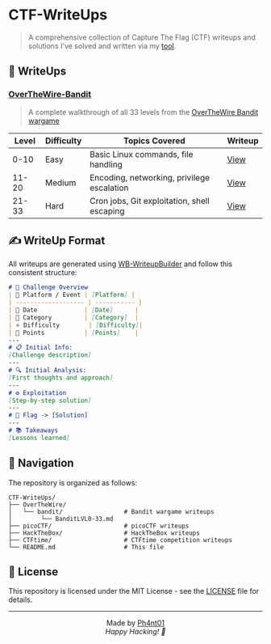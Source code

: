 
# CTF-WriteUps

> A comprehensive collection of Capture The Flag (CTF) writeups and solutions I've solved and written via my [tool](https://github.com/Ph4nt01/WB-WriteupBuilder).



## 🔐 WriteUps

### [OverTheWire-Bandit](./OverTheWire/bandit/)
>A complete walkthrough of all 33 levels from the [OverTheWire Bandit wargame](https://overthewire.org/wargames/bandit/)

| Level | Difficulty | Topics Covered                              | Writeup                                                        |
| ----- | ---------- | ------------------------------------------- | -------------------------------------------------------------- |
| 0-10  | Easy       | Basic Linux commands, file handling         | [View](./OverTheWire/bandit/BanditLVL0-33.md/#bandit-level-0)  |
| 11-20 | Medium     | Encoding, networking, privilege escalation  | [View](./OverTheWire/bandit/BanditLVL0-33.md/#bandit-level-11) |
| 21-33 | Hard       | Cron jobs, Git exploitation, shell escaping | [View](./OverTheWire/bandit/BanditLVL0-33.md/#bandit-level-21) |


## ✍️ WriteUp Format
All writeups are generated using [WB-WriteupBuilder](https://github.com/Ph4nt01/WB-WriteupBuilder) and follow this consistent structure:

```markdown
# 📌 Challenge Overview
| 🧩 Platform / Event | [Platform] |
| ------------------- | ----------- |
| 📅 Date             | [Date]      |
| 🔰 Category         | [Category]  |
| ⭐ Difficulty        | [Difficulty]|
| 🎯 Points           | [Points]    |
---
# 📋 Initial Info:
[Challenge description]
---
# 🔍 Initial Analysis:
[First thoughts and approach]
---
# ⚙️ Exploitation
[Step-by-step solution]
---
# 🚩 Flag -> [Solution]
---
# 📚 Takeaways
[Lessons learned]
```


## 🧭 Navigation
The repository is organized as follows:
```
CTF-WriteUps/
├── OverTheWire/
│   └── bandit/                 # Bandit wargame writeups
│        └── BanditLVL0-33.md 
├── picoCTF/                    # picoCTF writeups
├── HackTheBox/                 # HackTheBox writeups
├── CTFtime/                    # CTFtime competition writeups
└── README.md                   # This file
```


## 📄 License
This repository is licensed under the MIT License - see the [LICENSE](LICENSE) file for details.

---

<p align="center">
  Made by <a href="https://github.com/Ph4nt01">Ph4nt01</a><br>
  <em>Happy Hacking! 🚀</em>
</p>